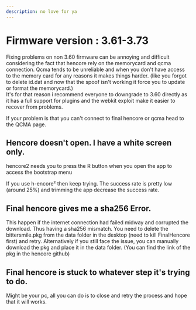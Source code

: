 ```yaml
---
description: no love for ya
---
```


# Firmware version : 3.61-3.73

Fixing problems on non 3.60 firmware can be annoying and difficult considering the fact that hencore rely on the memorycard and qcma connection. Qcma tends to be unreliable and when you don't have access to the memory card for any reasons it makes things harder. \(like you forgot to delete id.dat and now that the spoof isn't working it force you to update or format the memorycard.\)  
It's for that reason i recommend everyone to downgrade to 3.60 directly as it has a full support for plugins and the webkit exploit make it easier to recover from problems.  
  
If your problem is that you can't connect to final hencore or qcma head to the QCMA page.

## Hencore doesn't open. I have a white screen only.

hencore2 needs you to press the R button when you open the app to access the bootstrap menu

If you use h-encore² then keep trying. The success rate is pretty low \(around 25%\) and trimming the app decrease the success rate.

## Final hencore gives me a sha256 Error.

This happen if the internet connection had failed midway and corrupted the download. Thus having a sha256 mismatch. You need to delete the bittersmile.pkg from the data folder in the desktop \(need to kill FinalHencore first\) and retry. Alternatively if you still face the issue, you can manually download the pkg and place it in the data folder. \(You can find the link of the pkg in the hencore github\)  


## Final hencore is stuck to whatever step it's trying to do.

Might be your pc, all you can do is to close and retry the process and hope that it will works. 

